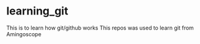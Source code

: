 # learning_git
This is to learn how git/github works
This repos was used to learn git from Amingoscope
